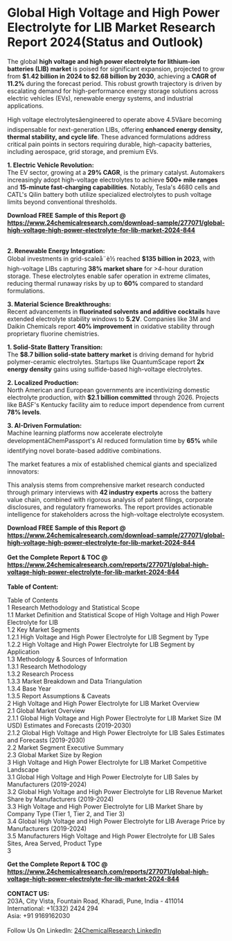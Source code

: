 <h1>Global High Voltage and High Power Electrolyte for LIB Market Research Report 2024(Status and Outlook)</h1><p>The global <strong>high voltage and high power electrolyte for lithium-ion batteries (LIB) market</strong> is poised for significant expansion, projected to grow from <strong>$1.42 billion in 2024 to $2.68 billion by 2030</strong>, achieving a <strong>CAGR of 11.2%</strong> during the forecast period. This robust growth trajectory is driven by escalating demand for high-performance energy storage solutions across electric vehicles (EVs), renewable energy systems, and industrial applications.</p><p>High voltage electrolytesâengineered to operate above 4.5Vâare becoming indispensable for next-generation LIBs, offering <strong>enhanced energy density, thermal stability, and cycle life</strong>. These advanced formulations address critical pain points in sectors requiring durable, high-capacity batteries, including aerospace, grid storage, and premium EVs.</p><p><strong>1. Electric Vehicle Revolution:</strong><br>
The EV sector, growing at a <strong>29% CAGR</strong>, is the primary catalyst. Automakers increasingly adopt high-voltage electrolytes to achieve <strong>500+ mile ranges</strong> and <strong>15-minute fast-charging capabilities</strong>. Notably, Tesla's 4680 cells and CATL's Qilin battery both utilize specialized electrolytes to push voltage limits beyond conventional thresholds.</p><div><b>Download FREE Sample of this Report @ 
            <a href="https://www.24chemicalresearch.com/download-sample/277071/global-high-voltage-high-power-electrolyte-for-lib-market-2024-844">
            https://www.24chemicalresearch.com/download-sample/277071/global-high-voltage-high-power-electrolyte-for-lib-market-2024-844</a></b></div><br><p><strong>2. Renewable Energy Integration:</strong><br>
Global investments in grid-scaleå¨è½ reached <strong>$135 billion in 2023</strong>, with high-voltage LIBs capturing <strong>38% market share</strong> for &gt;4-hour duration storage. These electrolytes enable safer operation in extreme climates, reducing thermal runaway risks by up to <strong>60%</strong> compared to standard formulations.</p><p><strong>3. Material Science Breakthroughs:</strong><br>
Recent advancements in <strong>fluorinated solvents and additive cocktails</strong> have extended electrolyte stability windows to <strong>5.2V</strong>. Companies like 3M and Daikin Chemicals report <strong>40% improvement</strong> in oxidative stability through proprietary fluorine chemistries.</p><p><strong>1. Solid-State Battery Transition:</strong><br>
The <strong>$8.7 billion solid-state battery market</strong> is driving demand for hybrid polymer-ceramic electrolytes. Startups like QuantumScape report <strong>2x energy density</strong> gains using sulfide-based high-voltage electrolytes.</p><p><strong>2. Localized Production:</strong><br>
North American and European governments are incentivizing domestic electrolyte production, with <strong>$2.1 billion committed</strong> through 2026. Projects like BASF's Kentucky facility aim to reduce import dependence from current <strong>78% levels</strong>.</p><p><strong>3. AI-Driven Formulation:</strong><br>
Machine learning platforms now accelerate electrolyte developmentâChemPassport's AI reduced formulation time by <strong>65%</strong> while identifying novel borate-based additive combinations.</p><p>The market features a mix of established chemical giants and specialized innovators:</p><p>This analysis stems from comprehensive market research conducted through primary interviews with <strong>42 industry experts</strong> across the battery value chain, combined with rigorous analysis of patent filings, corporate disclosures, and regulatory frameworks. The report provides actionable intelligence for stakeholders across the high-voltage electrolyte ecosystem.</p><div><b>Download FREE Sample of this Report @ 
            <a href="https://www.24chemicalresearch.com/download-sample/277071/global-high-voltage-high-power-electrolyte-for-lib-market-2024-844">
            https://www.24chemicalresearch.com/download-sample/277071/global-high-voltage-high-power-electrolyte-for-lib-market-2024-844</a></b></div><br><div><b>Get the Complete Report & TOC @ 
            <a href="https://www.24chemicalresearch.com/reports/277071/global-high-voltage-high-power-electrolyte-for-lib-market-2024-844">
            https://www.24chemicalresearch.com/reports/277071/global-high-voltage-high-power-electrolyte-for-lib-market-2024-844</a></b></div><br>
            <b>Table of Content:</b><p>Table of Contents<br />
1 Research Methodology and Statistical Scope<br />
1.1 Market Definition and Statistical Scope of High Voltage and High Power Electrolyte for LIB<br />
1.2 Key Market Segments<br />
1.2.1 High Voltage and High Power Electrolyte for LIB Segment by Type<br />
1.2.2 High Voltage and High Power Electrolyte for LIB Segment by Application<br />
1.3 Methodology & Sources of Information<br />
1.3.1 Research Methodology<br />
1.3.2 Research Process<br />
1.3.3 Market Breakdown and Data Triangulation<br />
1.3.4 Base Year<br />
1.3.5 Report Assumptions & Caveats<br />
2 High Voltage and High Power Electrolyte for LIB Market Overview<br />
2.1 Global Market Overview<br />
2.1.1 Global High Voltage and High Power Electrolyte for LIB Market Size (M USD) Estimates and Forecasts (2019-2030)<br />
2.1.2 Global High Voltage and High Power Electrolyte for LIB Sales Estimates and Forecasts (2019-2030)<br />
2.2 Market Segment Executive Summary<br />
2.3 Global Market Size by Region<br />
3 High Voltage and High Power Electrolyte for LIB Market Competitive Landscape<br />
3.1 Global High Voltage and High Power Electrolyte for LIB Sales by Manufacturers (2019-2024)<br />
3.2 Global High Voltage and High Power Electrolyte for LIB Revenue Market Share by Manufacturers (2019-2024)<br />
3.3 High Voltage and High Power Electrolyte for LIB Market Share by Company Type (Tier 1, Tier 2, and Tier 3)<br />
3.4 Global High Voltage and High Power Electrolyte for LIB Average Price by Manufacturers (2019-2024)<br />
3.5 Manufacturers High Voltage and High Power Electrolyte for LIB Sales Sites, Area Served, Product Type<br />
3</p><div><b>Get the Complete Report & TOC @ 
            <a href="https://www.24chemicalresearch.com/reports/277071/global-high-voltage-high-power-electrolyte-for-lib-market-2024-844">
            https://www.24chemicalresearch.com/reports/277071/global-high-voltage-high-power-electrolyte-for-lib-market-2024-844</a></b></div><br><b>CONTACT US:</b><br>
            203A, City Vista, Fountain Road, Kharadi, Pune, India - 411014<br>
            International: +1(332) 2424 294<br>
            Asia: +91 9169162030 <br><br>
            Follow Us On LinkedIn: <a href="https://www.linkedin.com/company/24chemicalresearch/">24ChemicalResearch LinkedIn</a>